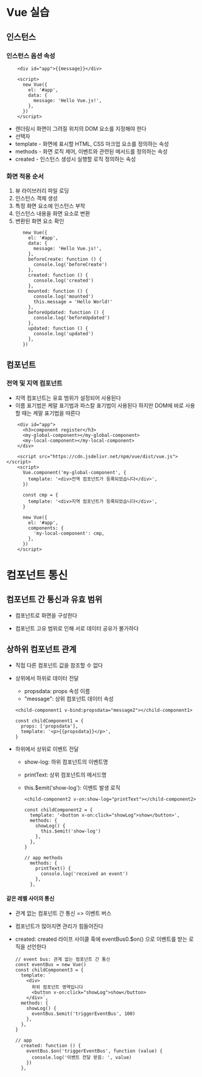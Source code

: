 # Vue 실습



## 인스턴스

### 인스턴스 옵션 속성

```
	<div id="app">{{message}}</div>

	<script>
      new Vue({
        el: '#app',
        data: {
          message: 'Hello Vue.js!',
        },
      })
    </script>
```

- 렌더링시 화면이 그려질 위치의 DOM 요소를 지정해야 한다
- 선택자
- template - 화면에 표시할 HTML, CSS 마크업 요소를 정의하는 속성
- methods - 화면 로직 제어, 이벤트와 관련된 메서드를 정의하는 속성
- created - 인스턴스 생성시 실행할 로직 정의하는 속성

### 화면 적용 순서

1. 뷰 라이브러리 파일 로딩
2. 인스턴스 객체 생성
3. 특정 화면 요소에 인스턴스 부착
4. 인스턴스 내용을 화면 요소로 변환
5. 변환된 화면 요소 확인



```
      new Vue({
        el: '#app',
        data: {
          message: 'Hello Vue.js!',
        },
        beforeCreate: function () {
          console.log('beforeCreate')
        },
        created: function () {
          console.log('created')
        },
        mounted: function () {
          console.log('mounted')
          this.message = 'Hello World!'
        },
        beforeUpdated: function () {
          console.log('beforeUpdated')
        },
        updated: function () {
          console.log('updated')
        },
      })
```

## 컴포넌트

### 전역 및 지역 컴포넌트

- 지역 컴포넌트는 유효 범위가 설정되어 사용된다
- 이름 표기법은 케말 표기법과 파스칼 표기법이 사용된다 하지만 DOM에 바로 사용할 때는 케말 표기법을 따른다

```
    <div id="app">
      <h3>component register</h3>
      <my-global-component></my-global-component>
      <my-local-component></my-local-component>
    </div>

    <script src="https://cdn.jsdelivr.net/npm/vue/dist/vue.js"></script>
    <script>
      Vue.component('my-global-component', {
        template: '<div>전역 컴포넌트가 등록되었습니다</div>',
      })

      const cmp = {
        template: '<div>지역 컴포넌트가 등록되었습니다</div>',
      }

      new Vue({
        el: '#app',
        components: {
          'my-local-component': cmp,
        },
      })
    </script>
```

# 컴포넌트 통신

## 컴포넌트 간 통신과 유효 범위

- 컴포넌트로 화면을 구성한다

- 컴포넌트 고유 범위로 인해 서로 데이터 공유가 불가하다

  

## 상하위 컴포넌트 관계

- 직접 다른 컴포넌트 값을 참조할 수 없다

- 상위에서 하위로 데이터 전달

  - propsdata: props 속성 이름
  - "message": 상위 컴포넌트 데이터 속성

  ```
  <child-component1 v-bind:propsdata="message2"></child-component1>
  ```

  ```
  const childComponent1 = {
    props: ['propsdata'],
    template: '<p>{{propsdata}}</p>',
  }
  ```

- 하위에서 상위로 이벤트 전달

  - show-log: 하위 컴포넌트의 이벤트명

  - printText: 상위 컴포넌트의 메서드명

  - this.$emit('show-log'): 이벤트 발생 로직

    ```
    <child-component2 v-on:show-log="printText"></child-component2>
    ```

    ```
    const childComponent2 = {
      template: '<button v-on:click="showLog">show</button>',
      methods: {
        showLog() {
          this.$emit('show-log')
        },
      },
    }
    
    // app methods
      methods: {
        printText() {
          console.log('received an event')
        },
      },
    ```

#### 같은 레벨 사이의 통신

- 관계 없는 컴포넌트 간 통신 => 이벤트 버스

- 컴포넌트가 많아지면 관리가 힘들어진다

- created: created 라이프 사이클 훅에 eventBus0.$on() 으로 이벤트를 받는 로직을 선언한다

  ```
  // event bus: 관계 없는 컴포넌트 간 통신
  const eventBus = new Vue()
  const childComponent3 = {
    template: `
      <div>
        하위 컴포넌트 영역입니다
        <button v-on:click="showLog">show</button>
      </div>`,
    methods: {
      showLog() {
        eventBus.$emit('triggerEventBus', 100)
      },
    },
  }
  
  // app
    created: function () {
      eventBus.$on('triggerEventBus', function (value) {
        console.log('이벤트 전달 받음: ', value)
      })
    },
  ```